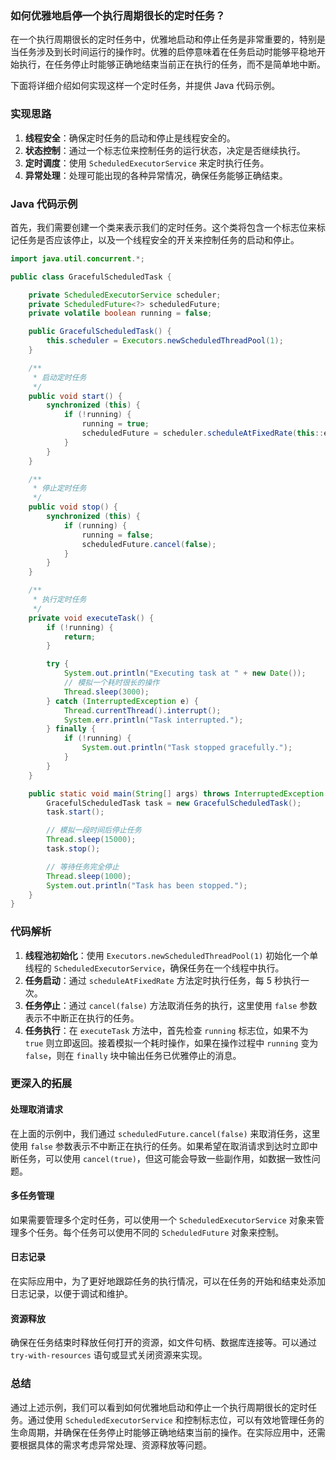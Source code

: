 ### 如何优雅地启停一个执行周期很长的定时任务？

在一个执行周期很长的定时任务中，优雅地启动和停止任务是非常重要的，特别是当任务涉及到长时间运行的操作时。优雅的启停意味着在任务启动时能够平稳地开始执行，在任务停止时能够正确地结束当前正在执行的任务，而不是简单地中断。

下面将详细介绍如何实现这样一个定时任务，并提供 Java 代码示例。

### 实现思路

1. **线程安全**：确保定时任务的启动和停止是线程安全的。
2. **状态控制**：通过一个标志位来控制任务的运行状态，决定是否继续执行。
3. **定时调度**：使用 `ScheduledExecutorService` 来定时执行任务。
4. **异常处理**：处理可能出现的各种异常情况，确保任务能够正确结束。

### Java 代码示例

首先，我们需要创建一个类来表示我们的定时任务。这个类将包含一个标志位来标记任务是否应该停止，以及一个线程安全的开关来控制任务的启动和停止。

```java
import java.util.concurrent.*;

public class GracefulScheduledTask {

    private ScheduledExecutorService scheduler;
    private ScheduledFuture<?> scheduledFuture;
    private volatile boolean running = false;

    public GracefulScheduledTask() {
        this.scheduler = Executors.newScheduledThreadPool(1);
    }

    /**
     * 启动定时任务
     */
    public void start() {
        synchronized (this) {
            if (!running) {
                running = true;
                scheduledFuture = scheduler.scheduleAtFixedRate(this::executeTask, 0, 5, TimeUnit.SECONDS);
            }
        }
    }

    /**
     * 停止定时任务
     */
    public void stop() {
        synchronized (this) {
            if (running) {
                running = false;
                scheduledFuture.cancel(false);
            }
        }
    }

    /**
     * 执行定时任务
     */
    private void executeTask() {
        if (!running) {
            return;
        }

        try {
            System.out.println("Executing task at " + new Date());
            // 模拟一个耗时很长的操作
            Thread.sleep(3000);
        } catch (InterruptedException e) {
            Thread.currentThread().interrupt();
            System.err.println("Task interrupted.");
        } finally {
            if (!running) {
                System.out.println("Task stopped gracefully.");
            }
        }
    }

    public static void main(String[] args) throws InterruptedException {
        GracefulScheduledTask task = new GracefulScheduledTask();
        task.start();

        // 模拟一段时间后停止任务
        Thread.sleep(15000);
        task.stop();

        // 等待任务完全停止
        Thread.sleep(1000);
        System.out.println("Task has been stopped.");
    }
}
```

### 代码解析

1. **线程池初始化**：使用 `Executors.newScheduledThreadPool(1)` 初始化一个单线程的 `ScheduledExecutorService`，确保任务在一个线程中执行。
2. **任务启动**：通过 `scheduleAtFixedRate` 方法定时执行任务，每 5 秒执行一次。
3. **任务停止**：通过 `cancel(false)` 方法取消任务的执行，这里使用 `false` 参数表示不中断正在执行的任务。
4. **任务执行**：在 `executeTask` 方法中，首先检查 `running` 标志位，如果不为 `true` 则立即返回。接着模拟一个耗时操作，如果在操作过程中 `running` 变为 `false`，则在 `finally` 块中输出任务已优雅停止的消息。

### 更深入的拓展

#### 处理取消请求

在上面的示例中，我们通过 `scheduledFuture.cancel(false)` 来取消任务，这里使用 `false` 参数表示不中断正在执行的任务。如果希望在取消请求到达时立即中断任务，可以使用 `cancel(true)`，但这可能会导致一些副作用，如数据一致性问题。

#### 多任务管理

如果需要管理多个定时任务，可以使用一个 `ScheduledExecutorService` 对象来管理多个任务。每个任务可以使用不同的 `ScheduledFuture` 对象来控制。

#### 日志记录

在实际应用中，为了更好地跟踪任务的执行情况，可以在任务的开始和结束处添加日志记录，以便于调试和维护。

#### 资源释放

确保在任务结束时释放任何打开的资源，如文件句柄、数据库连接等。可以通过 `try-with-resources` 语句或显式关闭资源来实现。

### 总结

通过上述示例，我们可以看到如何优雅地启动和停止一个执行周期很长的定时任务。通过使用 `ScheduledExecutorService` 和控制标志位，可以有效地管理任务的生命周期，并确保在任务停止时能够正确地结束当前的操作。在实际应用中，还需要根据具体的需求考虑异常处理、资源释放等问题。
